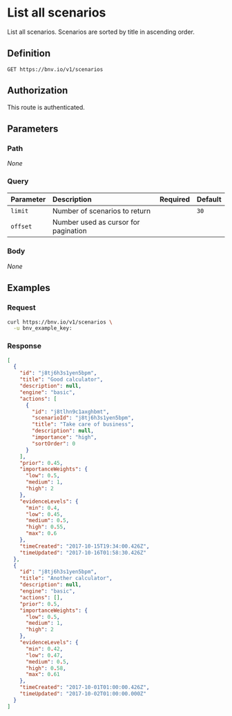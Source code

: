 # List all scenarios

List all scenarios. Scenarios are sorted by title in ascending order.


## Definition

```
GET https://bnv.io/v1/scenarios
```


## Authorization

This route is authenticated.


## Parameters

### Path

*None*

### Query

| Parameter      | Description | Required | Default |
| :------------- | :---------- | :------- | :------ |
| `limit`   | Number of scenarios to return |  | `30` |
| `offset`   | Number used as cursor for pagination |   | |

### Body

*None*


## Examples

### Request

```sh
curl https://bnv.io/v1/scenarios \
  -u bnv_example_key:
```

### Response

```json
[
  {
    "id": "j8tj6h3s1yen5bpm",
    "title": "Good calculator",
    "description": null,
    "engine": "basic",
    "actions": [
      {
        "id": "j8tlhn9c1axghbmt",
        "scenarioId": "j8tj6h3s1yen5bpm",
        "title": "Take care of business",
        "description": null,
        "importance": "high",
        "sortOrder": 0
      }
    ],
    "prior": 0.45,
    "importanceWeights": {
      "low": 0.5,
      "medium": 1,
      "high": 2
    },
    "evidenceLevels": {
      "min": 0.4,
      "low": 0.45,
      "medium": 0.5,
      "high": 0.55,
      "max": 0.6
    },
    "timeCreated": "2017-10-15T19:34:00.426Z",
    "timeUpdated": "2017-10-16T01:58:30.426Z"
  },
  {
    "id": "j8tj6h3s1yen5bpm",
    "title": "Another calculator",
    "description": null,
    "engine": "basic",
    "actions": [],
    "prior": 0.5,
    "importanceWeights": {
      "low": 0.5,
      "medium": 1,
      "high": 2
    },
    "evidenceLevels": {
      "min": 0.42,
      "low": 0.47,
      "medium": 0.5,
      "high": 0.58,
      "max": 0.61
    },
    "timeCreated": "2017-10-01T01:00:00.426Z",
    "timeUpdated": "2017-10-02T01:00:00.000Z"
  }
]
```
